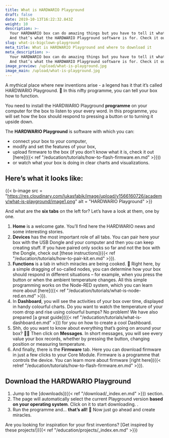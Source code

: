 ```yaml
---
title: What is HARDWARIO Playground
draft: false
date: 2019-10-13T16:22:32.843Z
weight: 10
description: >-
  Your HARDWARIO box can do amazing things but you have to tell it what to do.
  And that’s what the HARDWARIO Playground software is for. Check it out.
slug: what-is-bigclown-playground
meta_title: What is HARDWARIO Playground and where to download it
meta_description: >-
  Your HARDWARIO box can do amazing things but you have to tell it what to do.
  And that’s what the HARDWARIO Playground software is for. Check it out.
image_preview: /upload/what-is-playground.jpg
image_main: /upload/what-is-playground.jpg
---
```

A mythical place where new inventions arise - a legend has it that it’s called HARDWARIO Playground. 🏯 In this nifty programme, you can tell your box how to function.

You need to install the HARDWARIO Playground **programme** on your computer for the box to listen to your every word. In this programme, you will set how the box should respond to pressing a button or to turning it upside down.

The **HARDWARIO Playground** is software with which you can:

* connect your box to your computer,
* modify and set the features of your box,
* upload firmware to the box (if you don’t know what it is, check it out [here]({{< ref "/education/tutorials/how-to-flash-firmware.en.md" >}}))
* or watch what your box is doing in clear charts and visualizations.

## Here’s what it looks like:

{{< b-image src = "https://res.cloudinary.com/lukasfabik/image/upload/v1566160726/academy/what-is-playground/image1.png" alt = "HARDWARIO Playground" >}}

And what are the **six tabs** on the left for? Let’s have a look at them, one by one.

1. **Home** is a welcome gate. You’ll find here the HARDWARIO news and some interesting stories.
2. **Devices** has the most important role of all tabs. You can pair here your box with the USB Dongle and your computer and then you can keep creating stuff. If you have paired only socks so far and not the box with the Dongle, check out [these instructions]({{< ref "/education/tutorials/how-to-pair-kit.en.md" >}}).
3. **Functions** is a tab in which miracles are being cooked. 🍰 Right here, by a simple dragging of so-called nodes, you can determine how your box should respond in different situations – for example, when you press the button or when the ambient temperature changes. All this simple programming works on the Node-RED system, which you can learn more about [here]({{< ref "/education/tutorials/what-is-node-red.en.md" >}}).
4. In **Dashboard**, you will see the activities of your box over time, displayed in handy colourful charts. Do you want to watch the temperature of your room drop and rise using colourful bumps? No problem! We have also prepared [a great guide]({{< ref "/education/tutorials/what-is-dashboard.en.md" >}}) for you on how to create a cool Dashboard.
5. Shh, do you want to know about everything that’s going on around your box? 🕵️‍♂️ Then click on **Messages**. In short messages, you will see every value your box records, whether by pressing the button, changing position or measuring temperature.
6. And finally, there is the **Firmware** tab. Here you can download firmware in just a few clicks to your Core Module. Firmware is a programme that controls the device. You can learn more about firmware [right here]({{< relref "/education/tutorials/how-to-flash-firmware.en.md" >}}).

## Download the HARDWARIO Playground

1. Jump to the [downloads]({{< ref "/download/_index.en.md" >}}) section.
2. The page will automatically select the current Playground version **based on your operating system**. Click on it to start downloading. .
3. Run the programme and… **that’s all!** 🎉 Now just go ahead and create miracles.

Are you looking for inspiration for your first inventions?
[Get inspired by these projects!]({{< ref "/education/projects/_index.en.md" >}})
